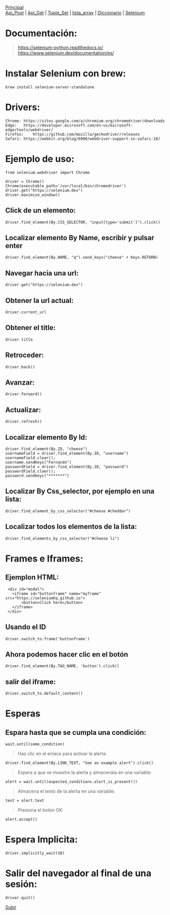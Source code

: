 <a name="top"></a>
[Principal](../README.md)<br/>
[Api_Post](../Cheat_Sheet/READMEPOST.md) | [Api_Get](../Cheat_Sheet/READMEGET.md)  | [Tuple_Set](../Cheat_Sheet/READMETupleSet.md) | [lista_array](../Cheat_Sheet/READMELIST.md) | [Diccionario](../Cheat_Sheet/READMEDIC.md) | [Selenium](../Cheat_Sheet/READMESELENIUM.md)


# Documentación:
> https://selenium-python.readthedocs.io/<br/>
> https://www.selenium.dev/documentation/es/

# Instalar Selenium con brew:<br>
    brew install selenium-server-standalone

# Drivers:<br/>
    Chrome:	https://sites.google.com/a/chromium.org/chromedriver/downloads
    Edge:	https://developer.microsoft.com/en-us/microsoft-edge/tools/webdriver/
    Firefox:	https://github.com/mozilla/geckodriver/releases
    Safari:	https://webkit.org/blog/6900/webdriver-support-in-safari-10/

# Ejemplo de uso:<br/>
    from selenium.webdriver import Chrome

    driver = Chrome()
    Chrome(executable_path='/usr/local/bin/chromedriver')
    driver.get("https://selenium.dev")
    driver.maximize_window()

## Click de un elemento:<br/>
    driver.find_element(By.CSS_SELECTOR, "input[type='submit']").click()

## Localizar elemento By Name, escribir y pulsar enter<br/>
    driver.find_element(By.NAME, "q").send_keys("cheese" + Keys.RETURN)

## Navegar hacia una url:<br/>
    driver.get("https://selenium.dev")

## Obtener la url actual:<br/>
    driver.current_url

## Obtener el title:<br/>
    driver.title

## Retroceder:<br/>
    driver.back()

## Avanzar:<br/>
    driver.forward()

## Actualizar:<br/>
    driver.refresh()

## Localizar elemento By Id:<br/>
    driver.find_element(By.ID, "cheese")
    usernameField = driver.find_element(By.ID, "username")
    usernameField.clear();
    username.sendKeys("Fernando")
    passwordField = driver.find_element(By.ID, "password")
    passwordField.claer();
    password.sendkeys("*******")

## Localizar By Css_selector, por ejemplo en una lista:<br/>
    driver.find_element_by_css_selector("#cheese #cheddar")

## Localizar todos los elementos de la lista:<br/>
    driver.find_elements_by_css_selector("#cheese li")

# Frames e Iframes:<br/>
Ejemplon HTML:<br/>
--------------
     <div id="modal">
       <iframe id="buttonframe" name="myframe"  src="https://seleniumhq.github.io">
           <button>Click here</button>
       </iframe>
     </div>

Usando el ID<br/>
------------
    driver.switch_to.frame('buttonframe')

Ahora podemos hacer clic en el botón<br/>
------------------------------------
    driver.find_element(By.TAG_NAME, 'button').click()

## salir del iframe:<br/>
    driver.switch_to.default_content()

# Esperas<br/>
Espara hasta que se cumpla una condición:<br/>
-----------------------------------------
    wait.until(some_condition)

> Haz clic en el enlace para activar la alerta:<br/>

    driver.find_element(By.LINK_TEXT, "See an example alert").click()

>  Espera a que se muestre la alerta y almacenala en una variable:<br/>
    
    alert = wait.until(expected_conditions.alert_is_present())

> Almacena el texto de la alerta en una variable:<br/>

    text = alert.text

> Presiona el botón OK:<br/>

    alert.accept()

# Espera Implicita:<br/>
    driver.implicitly_wait(10)

# Salir del navegador al final de una sesión:<br/>
    driver.quit()
[Subir](#top)
